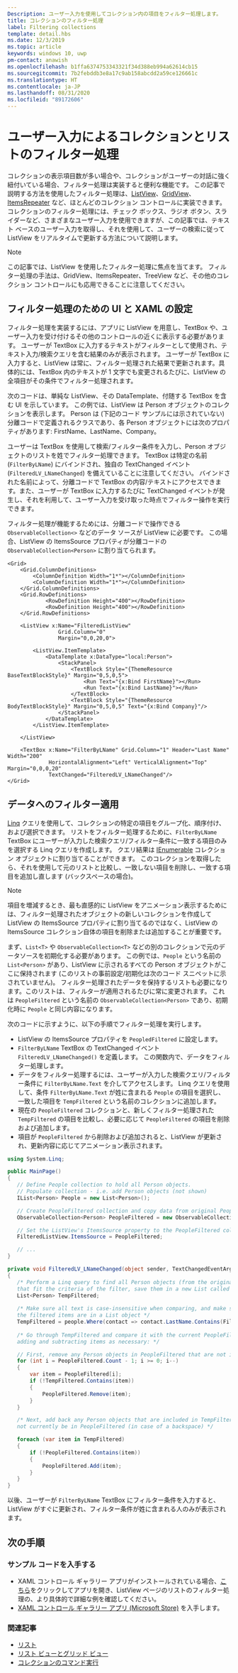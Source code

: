 ```yaml
---
Description: ユーザー入力を使用してコレクション内の項目をフィルター処理します。
title: コレクションのフィルター処理
label: Filtering collections
template: detail.hbs
ms.date: 12/3/2019
ms.topic: article
keywords: windows 10, uwp
pm-contact: anawish
ms.openlocfilehash: b1ffa6374753343321f34d388eb994a62614cb15
ms.sourcegitcommit: 7b2febddb3e8a17c9ab158abcdd2a59ce126661c
ms.translationtype: HT
ms.contentlocale: ja-JP
ms.lasthandoff: 08/31/2020
ms.locfileid: "89172606"
---
```

# <a name="filtering-collections-and-lists-through-user-input"></a>ユーザー入力によるコレクションとリストのフィルター処理
コレクションの表示項目数が多い場合や、コレクションがユーザーの対話に強く紐付いている場合、フィルター処理は実装すると便利な機能です。 この記事で説明する方法を使用したフィルター処理は、[ListView](/uwp/api/Windows.UI.Xaml.Controls.ListView)、[GridView](/uwp/api/windows.ui.xaml.controls.gridview)、[ItemsRepeater](/uwp/api/microsoft.ui.xaml.controls.itemsrepeater?view=winui-2.2) など、ほとんどのコレクション コントロールに実装できます。 コレクションのフィルター処理には、チェック ボックス、ラジオ ボタン、スライダーなど、さまざまなユーザー入力を使用できますが、この記事では、テキスト ベースのユーザー入力を取得し、それを使用して、ユーザーの検索に従って ListView をリアルタイムで更新する方法について説明します。 

> [!NOTE]
> この記事では、ListView を使用したフィルター処理に焦点を当てます。 フィルター処理の手法は、GridView、ItemsRepeater、TreeView など、その他のコレクション コントロールにも応用できることに注意してください。

## <a name="setting-up-the-ui-and-xaml-for-filtering"></a>フィルター処理のための UI と XAML の設定
フィルター処理を実装するには、アプリに ListView を用意し、TextBox や、ユーザー入力を受け付けるその他のコントロールの近くに表示する必要があります。 ユーザーが TextBox に入力するテキストがフィルターとして使用され、テキスト入力/検索クエリを含む結果のみが表示されます。 ユーザーが TextBox に入力すると、ListView は常に、フィルター処理された結果で更新されます。具体的には、TextBox 内のテキストが 1 文字でも変更されるたびに、ListView の全項目がその条件でフィルター処理されます。

次のコードは、単純な ListView、その DataTemplate、付随する TextBox を含む UI を示しています。 この例では、ListView は Person オブジェクトのコレクションを表示します。 Person は (下記のコード サンプルには示されていない) 分離コードで定義されるクラスであり、各 Person オブジェクトには次のプロパティがあります: FirstName、LastName、Company。

ユーザーは TextBox を使用して検索/フィルター条件を入力し、Person オブジェクトのリストを姓でフィルター処理できます。 TextBox は特定の名前 (`FilterByLName`) にバインドされ、独自の TextChanged イベント (`FilteredLV_LNameChanged`) を備えていることに注意してください。 バインドされた名前によって、分離コードで TextBox の内容/テキストにアクセスできます。また、ユーザーが TextBox に入力するたびに TextChanged イベントが発生し、それを利用して、ユーザー入力を受け取った時点でフィルター操作を実行できます。 

フィルター処理が機能するためには、分離コードで操作できる `ObservableCollection<>` などのデータ ソースが ListView に必要です。 この場合、ListView の ItemsSource プロパティが分離コードの `ObservableCollection<Person>` に割り当てられます。 

```xaml
<Grid>
    <Grid.ColumnDefinitions>
        <ColumnDefinition Width="1*"></ColumnDefinition>
        <ColumnDefinition Width="1*"></ColumnDefinition>
    </Grid.ColumnDefinitions>
    <Grid.RowDefinitions>
            <RowDefinition Height="400"></RowDefinition>
            <RowDefinition Height="400"></RowDefinition>
    </Grid.RowDefinitions>

    <ListView x:Name="FilteredListView"
                Grid.Column="0"
                Margin="0,0,20,0">

        <ListView.ItemTemplate>
            <DataTemplate x:DataType="local:Person">
                <StackPanel>
                    <TextBlock Style="{ThemeResource BaseTextBlockStyle}" Margin="0,5,0,5">
                        <Run Text="{x:Bind FirstName}"></Run>
                        <Run Text="{x:Bind LastName}"></Run>
                    </TextBlock>
                    <TextBlock Style="{ThemeResource BodyTextBlockStyle}" Margin="0,5,0,5" Text="{x:Bind Company}"/>
                </StackPanel>
            </DataTemplate>
        </ListView.ItemTemplate>

    </ListView>

    <TextBox x:Name="FilterByLName" Grid.Column="1" Header="Last Name" Width="200"
             HorizontalAlignment="Left" VerticalAlignment="Top" Margin="0,0,0,20"
             TextChanged="FilteredLV_LNameChanged"/>
</Grid>
```
## <a name="filtering-the-data"></a>データへのフィルター適用
[Linq](/dotnet/csharp/programming-guide/concepts/linq/introduction-to-linq-queries) クエリを使用して、コレクションの特定の項目をグループ化、順序付け、および選択できます。 リストをフィルター処理するために、`FilterByLName` TextBox にユーザーが入力した検索クエリ/フィルター条件に一致する項目のみを選択する Linq クエリを作成します。 クエリ結果は [IEnumerable<T>](/dotnet/api/system.collections.generic.ienumerable-1) コレクション オブジェクトに割り当てることができます。 このコレクションを取得したら、それを使用して元のリストと比較し、一致しない項目を削除し、一致する項目を追加し直します (バックスペースの場合)。

> [!NOTE]
> 項目を増減するとき、最も直感的に ListView をアニメーション表示するためには、フィルター処理されたオブジェクトの新しいコレクションを作成して ListView の ItemsSource プロパティに割り当てるのではなく、ListView の ItemsSource コレクション自体の項目を削除または追加することが重要です。

まず、`List<T>` や `ObservableCollection<T>` などの別のコレクションで元のデータソースを初期化する必要があります。 この例では、`People` という名前の `List<Person>` があり、ListView に示されるすべての Person オブジェクトがここに保持されます (このリストの事前設定/初期化は次のコード スニペットに示されていません)。 フィルター処理されたデータを保持するリストも必要になります。このリストは、フィルターが適用されるたびに常に変更されます。 これは `PeopleFiltered` という名前の `ObservableCollection<Person>` であり、初期化時に `People` と同じ内容になります。
 
次のコードに示すように、以下の手順でフィルター処理を実行します。
 - ListView の ItemsSource プロパティを `PeopledFiltered` に設定します。 
 - `FilterByLName` TextBox の TextChanged イベント `FilteredLV_LNameChanged()` を定義します。 この関数内で、データをフィルター処理します。
 - データをフィルター処理するには、ユーザーが入力した検索クエリ/フィルター条件に `FilterByLName.Text` を介してアクセスします。 Linq クエリを使用して、条件 `FilterByLName.Text` が姓に含まれる `People` の項目を選択し、一致した項目を `TempFiltered` という名前のコレクションに追加します。
 - 現在の `PeopleFiltered` コレクションと、新しくフィルター処理された `TempFiltered` の項目を比較し、必要に応じて `PeopleFiltered` の項目を削除および追加します。
 - 項目が `PeopleFiltered` から削除および追加されると、ListView が更新され、更新内容に応じてアニメーション表示されます。

 ```csharp
using System.Linq;

public MainPage()
{
    // Define People collection to hold all Person objects. 
    // Populate collection - i.e. add Person objects (not shown)
    IList<Person> People = new List<Person>();

    // Create PeopleFiltered collection and copy data from original People collection
    ObservableCollection<Person> PeopleFiltered = new ObservableCollection<Person>(People);

    // Set the ListView's ItemsSource property to the PeopleFiltered collection
    FilteredListView.ItemsSource = PeopleFiltered;

    // ... 
}

private void FilteredLV_LNameChanged(object sender, TextChangedEventArgs e)
{
    /* Perform a Linq query to find all Person objects (from the original People collection)
    that fit the criteria of the filter, save them in a new List called TempFiltered. */
    List<Person> TempFiltered;
    
    /* Make sure all text is case-insensitive when comparing, and make sure 
    the filtered items are in a List object */
    TempFiltered = people.Where(contact => contact.LastName.Contains(FilterByLName.Text, StringComparison.InvariantCultureIgnoreCase)).ToList();
    
    /* Go through TempFiltered and compare it with the current PeopleFiltered collection,
    adding and subtracting items as necessary: */

    // First, remove any Person objects in PeopleFiltered that are not in TempFiltered
    for (int i = PeopleFiltered.Count - 1; i >= 0; i--)
    {
        var item = PeopleFiltered[i];
        if (!TempFiltered.Contains(item))
        {
            PeopleFiltered.Remove(item);
        }
    }

    /* Next, add back any Person objects that are included in TempFiltered and may 
    not currently be in PeopleFiltered (in case of a backspace) */

    foreach (var item in TempFiltered)
    {
        if (!PeopleFiltered.Contains(item))
        {
            PeopleFiltered.Add(item);
        }
    }
}
 ```

以後、ユーザーが `FilterByLName` TextBox にフィルター条件を入力すると、ListView がすぐに更新され、フィルター条件が姓に含まれる人のみが表示されます。

## <a name="next-steps"></a>次の手順

### <a name="get-the-sample-code"></a>サンプル コードを入手する
- XAML コントロール ギャラリー</strong> アプリがインストールされている場合、[こちら](xamlcontrolsgallery:/item/ListView)をクリックしてアプリを開き、ListView ページのリストのフィルター処理の、より具体的で詳細な例を確認してください。
- [XAML コントロール ギャラリー アプリ (Microsoft Store)](https://www.microsoft.com/store/productId/9MSVH128X2ZT) を入手します。

### <a name="related-articles"></a>関連記事
- [リスト](lists.md)
- [リスト ビューとグリッド ビュー](listview-and-gridview.md)
- [コレクションのコマンド実行](collection-commanding.md)